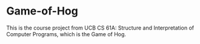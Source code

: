 # Game-of-Hog
This is the course project from UCB CS 61A: Structure and Interpretation of Computer Programs, which is the Game of Hog. 

